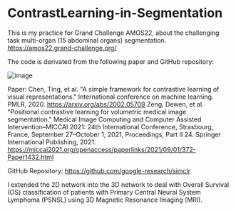 # ContrastLearning-in-Segmentation

This is my practice for Grand Challenge AMOS22, about the challenging task multi-organ (15 abdominal organs) segmentation. https://amos22.grand-challenge.org/

The code is derivated from the following paper and GitHub repository:

![image](https://github.com/SheZiyu/Unsupervised-Residual-Attention-Classification/assets/98766434/da1864b6-27e0-496d-ad98-3d1a9f9616f6)

Paper: 
Chen, Ting, et al. "A simple framework for contrastive learning of visual representations." International conference on machine learning. PMLR, 2020. https://arxiv.org/abs/2002.05709
Zeng, Dewen, et al. "Positional contrastive learning for volumetric medical image segmentation." Medical Image Computing and Computer Assisted Intervention–MICCAI 2021: 24th International Conference, Strasbourg, France, September 27–October 1, 2021, Proceedings, Part II 24. Springer International Publishing, 2021. https://miccai2021.org/openaccess/paperlinks/2021/09/01/372-Paper1432.html

GitHub Repository: https://github.com/google-research/simclr

I extended the 2D network into the 3D network to deal with Overall Survival (OS) classification of patients with Primary Central Neural System Lymphoma (PSNSL) using 3D Magnetic Resonance Imaging (MRI). 
